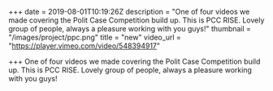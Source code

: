 +++
date = 2019-08-01T10:19:26Z
description = "One of four videos we made covering the Polit Case Competition build up. This is PCC RISE. Lovely group of people, always a pleasure working with you guys!"
thumbnail = "/images/project/ppc.png"
title = "new"
video_url = "https://player.vimeo.com/video/548394917"

+++
One of four videos we made covering the Polit Case Competition build up. This is PCC RISE. Lovely group of people, always a pleasure working with you guys!